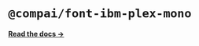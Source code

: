 # `@compai/font-ibm-plex-mono`

[**Read the docs &rarr;**](https://components.ai/docs/typefaces/ibm-plex-mono)
